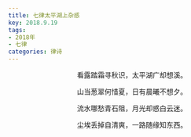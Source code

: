 ```yaml
---
title: 七律太平湖上杂感
key: 2018.9.19
tags: 
- 2018年 
- 七律
categories: 律诗
---
```


<p align="center">看露踏霜寻秋识，太平湖广却想溪。
</p>
<p align="center">山当葱翠何惜夏，日有晨曦不想夕。
</p>
<p align="center">流水哪愁青石阻，月光却惑白云迷。
</p>
<p align="center">尘埃丢掉自清爽，一路随缘知东西。
</p>
